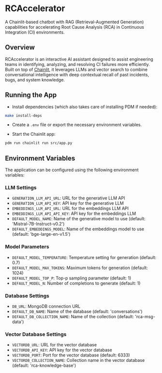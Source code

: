 # RCAccelerator

A Chainlit-based chatbot with RAG (Retrieval-Augmented Generation) capabilities for accelerating Root Cause Analysis (RCA) in Continuous Integration (CI) environments.

## Overview

RCAccelerator is an interactive AI assistant designed to assist engineering teams in identifying, analyzing, and resolving CI failures more efficiently. Built on top of [Chainlit](https://www.chainlit.io/), it leverages LLMs and vector search to combine conversational intelligence with deep contextual recall of past incidents, bugs, and system knowledge.

## Running the App

* Install dependencies (which also takes care of installing PDM if needed):

```bash
make install-deps
```

* Create a `.env` file or export the necessary environment variables.

* Start the Chainlit app:

```bash
pdm run chainlit run src/app.py
```

## Environment Variables

The application can be configured using the following environment variables:

### LLM Settings

* `GENERATION_LLM_API_URL`: URL for the generative LLM API
* `GENERATION_LLM_API_KEY`: API key for the generative LLM
* `EMBEDDINGS_LLM_API_URL`: URL for the embeddings LLM API
* `EMBEDDINGS_LLM_API_API_KEY`: API key for the embeddings LLM
* `DEFAULT_MODEL_NAME`: Name of the generative model to use (default: 'Mistral-7B-Instruct-v0.2')
* `DEFAULT_EMBEDDINGS_MODEL`: Name of the embeddings model to use (default: 'bge-large-en-v1.5')

### Model Parameters

* `DEFAULT_MODEL_TEMPERATURE`: Temperature setting for generation (default: 0.7)
* `DEFAULT_MODEL_MAX_TOKENS`: Maximum tokens for generation (default: 1024)
* `DEFAULT_MODEL_TOP_P`: Top-p sampling parameter (default: 1)
* `DEFAULT_MODEL_N`: Number of completions to generate (default: 1)

### Database Settings

* `DB_URL`: MongoDB connection URL
* `DEFAULT_DB_NAME`: Name of the database (default: 'conversations')
* `DEFAULT_DB_COLLECTION_NAME`: Name of the collection (default: 'rca-msg-data')

### Vector Database Settings

* `VECTORDB_URL`: URL for the vector database
* `VECTORDB_API_KEY`: API key for the vector database
* `VECTORDB_PORT`: Port for the vector database (default: 6333)
* `VECTORDB_COLLECTION_NAME`: Collection name in the vector database (default: 'rca-knowledge-base')
